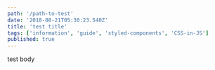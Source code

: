 ```yaml
---
path: '/path-to-test'
date: '2018-08-21T05:30:23.540Z'
title: 'test title'
tags: ['information', 'guide', 'styled-components', 'CSS-in-JS']
published: true
---
```


test body
